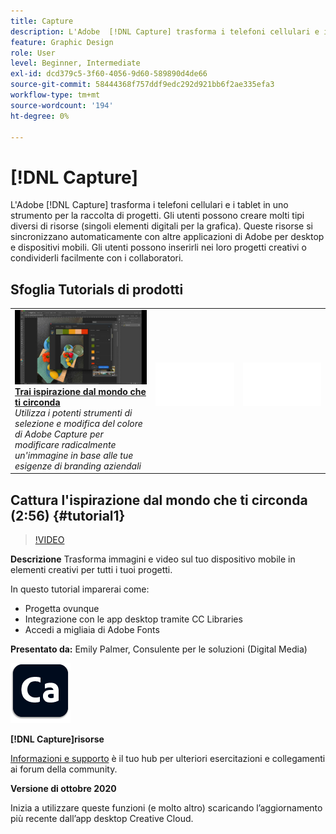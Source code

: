 ```yaml
---
title: Capture
description: L'Adobe  [!DNL Capture] trasforma i telefoni cellulari e i tablet in uno strumento per la raccolta di progetti
feature: Graphic Design
role: User
level: Beginner, Intermediate
exl-id: dcd379c5-3f60-4056-9d60-589890d4de66
source-git-commit: 58444368f757ddf9edc292d921bb6f2ae335efa3
workflow-type: tm+mt
source-wordcount: '194'
ht-degree: 0%

---
```


# [!DNL Capture]

L&#39;Adobe [!DNL Capture] trasforma i telefoni cellulari e i tablet in uno strumento per la raccolta di progetti. Gli utenti possono creare molti tipi diversi di risorse (singoli elementi digitali per la grafica).   Queste risorse si sincronizzano automaticamente con altre applicazioni di Adobe per desktop e dispositivi mobili. Gli utenti possono inserirli nei loro progetti creativi o condividerli facilmente con i collaboratori.

## Sfoglia Tutorials di prodotti

<table style="table-layout:fixed">
<tr>
 <td>
   <a href="capture.md#tutorial1">
      <img alt="Cattura l&apos;ispirazione dal mondo che ti circonda" src="../assets/capture_palmer_thumbnail.jpg" />
   </a>
    <div>
   <a href="capture.md#tutorial1"><strong>Trai ispirazione dal mondo che ti circonda</strong></a>
    </div>
    <em>Utilizza i potenti strumenti di selezione e modifica del colore di Adobe Capture per modificare radicalmente un'immagine in base alle tue esigenze di branding aziendali</em>
    <br>
  </td>
  <td>
    <img alt="Spaziatore" src="../assets/Whitespacer.png" />
    <div>
    <br>
  </td>
  <td>
    <img alt="Spaziatore" src="../assets/Whitespacer.png" />
    <div>
    <br>
  </td>
</tr>
</table>

## Cattura l&#39;ispirazione dal mondo che ti circonda (2:56) {#tutorial1}

>[!VIDEO](https://video.tv.adobe.com/v/326825?hidetitle=true)

**Descrizione**
Trasforma immagini e video sul tuo dispositivo mobile in elementi creativi per tutti i tuoi progetti.

In questo tutorial imparerai come:
* Progetta ovunque
* Integrazione con le app desktop tramite CC Libraries
* Accedi a migliaia di Adobe Fonts

**Presentato da:**
Emily Palmer, Consulente per le soluzioni (Digital Media)

![Acquisisci logo](../assets/ca_appicon_96.png)

**[!DNL Capture]risorse**

[Informazioni e supporto](https://helpx.adobe.com/it/mobile-apps/help/capture-faq.html) è il tuo hub per ulteriori esercitazioni e collegamenti ai forum della community.

**Versione di ottobre 2020**

Inizia a utilizzare queste funzioni (e molto altro) scaricando l’aggiornamento più recente dall’app desktop Creative Cloud.
